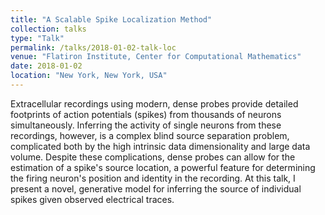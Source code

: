 ```yaml
---
title: "A Scalable Spike Localization Method"
collection: talks
type: "Talk"
permalink: /talks/2018-01-02-talk-loc
venue: "Flatiron Institute, Center for Computational Mathematics"
date: 2018-01-02
location: "New York, New York, USA"
---
```


Extracellular recordings using modern, dense probes provide detailed footprints of action potentials (spikes) from thousands of neurons simultaneously. Inferring the activity of single neurons from these recordings, however, is a complex blind source separation problem, complicated both by the high intrinsic data dimensionality and large data volume. Despite these complications, dense probes can allow for the estimation of a spike's source location, a powerful feature for determining the firing neuron's position and identity in the recording. At this talk, I present a novel, generative model for inferring the source of individual spikes given observed electrical traces. 
